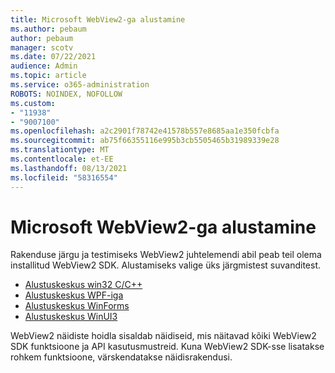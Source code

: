 ```yaml
---
title: Microsoft WebView2-ga alustamine
ms.author: pebaum
author: pebaum
manager: scotv
ms.date: 07/22/2021
audience: Admin
ms.topic: article
ms.service: o365-administration
ROBOTS: NOINDEX, NOFOLLOW
ms.custom:
- "11938"
- "9007100"
ms.openlocfilehash: a2c2901f78742e41578b557e8685aa1e350fcbfa
ms.sourcegitcommit: ab75f66355116e995b3cb5505465b31989339e28
ms.translationtype: MT
ms.contentlocale: et-EE
ms.lasthandoff: 08/13/2021
ms.locfileid: "58316554"
---
```

# <a name="get-started-with-microsoft-webview2"></a>Microsoft WebView2-ga alustamine

Rakenduse järgu ja testimiseks WebView2 juhtelemendi abil peab teil olema installitud WebView2 SDK. Alustamiseks valige üks järgmistest suvanditest.

- [Alustuskeskus win32 C/C++](https://docs.microsoft.com/microsoft-edge/webview2/get-started/win32)
- [Alustuskeskus WPF-iga](https://docs.microsoft.com/microsoft-edge/webview2/get-started/wpf)
- [Alustuskeskus WinForms](https://docs.microsoft.com/microsoft-edge/webview2/get-started/winforms)
- [Alustuskeskus WinUI3](https://docs.microsoft.com/microsoft-edge/webview2/get-started/winui)

WebView2 näidiste hoidla sisaldab näidiseid, mis näitavad kõiki WebView2 SDK funktsioone ja API kasutusmustreid. Kuna WebView2 SDK-sse lisatakse rohkem funktsioone, värskendatakse näidisrakendusi.


